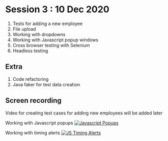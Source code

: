 # Session 3  : 10 Dec 2020
  1. Tests for adding a new employee 
  2. File upload 
  3. Working with dropdowns 
  4. Working with Javascript popup windows
  5. Cross browser testing with Selenium 
  6. Headless testing
  
## Extra 
  1. Code refactoring 
  2. Java faker for test data creation 
  
  
## Screen recording
Video for creating test cases for adding new employees will be added later


Working with Javascript popups 
 [![Javascript Popups](https://i.imgur.com/4AsENMh.png)](https://youtu.be/yE2en-nqGUM)
 
 
 
 Working with timing alerts
 [![JS Timing Alerts](https://i.imgur.com/4AsENMh.png)](https://youtu.be/pSsU9awJ2v4)